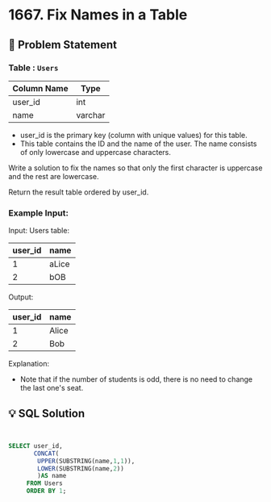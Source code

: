 # 1667. Fix Names in a Table

## 📝 Problem Statement

###  Table :  `Users`


| Column Name    | Type    |
|----------------|---------|
| user_id        | int     |
| name           | varchar |

 - user_id is the primary key (column with unique values) for this table.
 - This table contains the ID and the name of the user. The name consists of only lowercase and uppercase characters.
 

Write a solution to fix the names so that only the first character is uppercase and the rest are lowercase.

Return the result table ordered by user_id.

### Example Input:

Input: 
Users table:

| user_id | name  |
|---------|-------|
| 1       | aLice |
| 2       | bOB   |

Output: 

| user_id | name  |
|---------|-------|
| 1       | Alice |
| 2       | Bob   |

Explanation: 
 - Note that if the number of students is odd, there is no need to change the last one's seat.

   
## 💡 SQL Solution

```sql


SELECT user_id,
       CONCAT(
        UPPER(SUBSTRING(name,1,1)),
        LOWER(SUBSTRING(name,2))
        )AS name
     FROM Users 
     ORDER BY 1;
